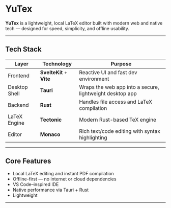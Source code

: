 # YuTex

**YuTex** is a lightweight, local LaTeX editor built with modern web and native tech — designed for speed, simplicity, and offline usability.

---

## Tech Stack

| Layer | Technology | Purpose |
|-------|-------------|----------|
| Frontend | **SvelteKit** + **Vite** | Reactive UI and fast dev environment |
| Desktop Shell | **Tauri** | Wraps the web app into a secure, lightweight desktop app |
| Backend | **Rust** | Handles file access and LaTeX compilation |
| LaTeX Engine | **Tectonic** | Modern Rust-based TeX engine |
| Editor | **Monaco** | Rich text/code editing with syntax highlighting |

---

## Core Features

- Local LaTeX editing and instant PDF compilation  
- Offline-first — no internet or cloud dependencies  
- VS Code–inspired IDE  
- Native performance via Tauri + Rust  
- Lightweight

---